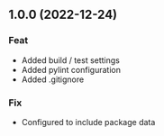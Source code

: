 ## 1.0.0 (2022-12-24)

### Feat

- Added build / test settings
- Added pylint configuration
- Added .gitignore

### Fix

- Configured to include package data
